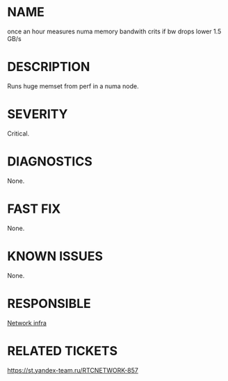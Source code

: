 # NAME

once an hour measures numa memory bandwith
crits if bw drops lower 1.5 GB/s

# DESCRIPTION

Runs huge memset from perf in a numa node.

# SEVERITY

Critical.

# DIAGNOSTICS

None.

# FAST FIX

None.

# KNOWN ISSUES

None.

# RESPONSIBLE

[Network infra](https://staff.yandex-team.ru/departments/yandex_mnt_sa_runtime_mondev_6921/)

# RELATED TICKETS

https://st.yandex-team.ru/RTCNETWORK-857
